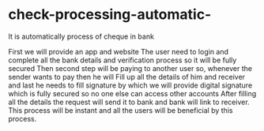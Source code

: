 # check-processing-automatic-
It is automatically process of cheque in bank

First we will provide an app and website
The user need to login and complete all the
bank details and verification process so it will
be fully secured
Then second step will be paying to another user
so, whenever the sender wants to pay then he will
Fill up all the details of him and receiver and
last he needs to fill signature by which we will
provide digital signature which is fully secured
so no one else can access other accounts
After filling all the details the request will
send it to bank and bank will link to receiver.
This process will be instant and all the users
will be beneficial by this process.
